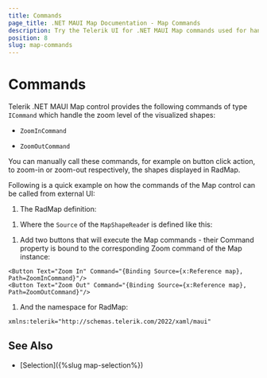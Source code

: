 ```yaml
---
title: Commands
page_title: .NET MAUI Map Documentation - Map Commands
description: Try the Telerik UI for .NET MAUI Map commands used for handling the zoom level. 
position: 8
slug: map-commands
---
```


# Commands

Telerik .NET MAUI Map control provides the following commands of type `ICommand` which handle the zoom level of the visualized shapes:

* `ZoomInCommand`

* `ZoomOutCommand`

You can manually call these commands, for example on button click action, to zoom-in or zoom-out respectively, the shapes displayed in RadMap.

Following is a quick example on how the commands of the Map control can be called from external UI:

1. The RadMap definition:

 <snippet id='map-zoom-level-xaml' />

1. Where the `Source` of the `MapShapeReade`r is defined like this:

 <snippet id='map-interactionmode-settintsource' />

1. Add two buttons that will execute the Map commands - their Command property is bound to the corresponding Zoom command of the Map instance:

 ```XAML
<Button Text="Zoom In" Command="{Binding Source={x:Reference map}, Path=ZoomInCommand}"/>
<Button Text="Zoom Out" Command="{Binding Source={x:Reference map}, Path=ZoomOutCommand}"/>
 ```

1. And the namespace for RadMap: 

 ```XAML
xmlns:telerik="http://schemas.telerik.com/2022/xaml/maui"
 ```

## See Also

- [Selection]({%slug map-selection%})